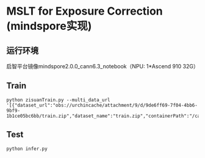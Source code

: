 # MSLT for Exposure Correction (mindspore实现)

## 运行环境
启智平台镜像mindspore2.0.0_cann6.3_notebook（NPU: 1*Ascend 910 32G）

## Train
```
python zisuanTrain.py --multi_data_url '[{"dataset_url":"obs://urchincache/attachment/9/d/9de6ff69-7f04-4bb6-9bf9-1b1ce05bc6bb/train.zip","dataset_name":"train.zip","containerPath":"/cache/dataset/train.zip","readOnly":true}]'
```
## Test
```
python infer.py
```
